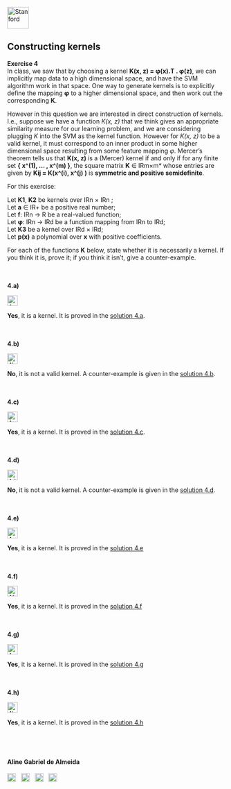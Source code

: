 
<a href="https://i.dlpng.com/static/png/498606_preview.png"><img src="https://i.dlpng.com/static/png/498606_preview.png" title="Stanford" alt="Stanford" height="50"></a>

## Constructing kernels
  
**Exercise 4**  
In class, we saw that by choosing a kernel **K(x, z) = φ(x).T . φ(z)**, we can implicitly map data to a high dimensional space, and have the SVM algorithm work in that space. One way to generate kernels is to explicitly define the mapping **φ** to a higher dimensional space, and then work out the corresponding **K**.  

However in this question we are interested in direct construction of kernels. I.e., suppose we have a function *K(x, z)* that we think gives an appropriate similarity measure for our learning problem, and we are considering plugging *K* into the SVM as the kernel function. However for *K(x, z)* to be a valid kernel, it must correspond to an inner product in some higher dimensional space resulting from some feature mapping *φ*. Mercer’s theorem tells us that **K(x, z)** is a (Mercer) kernel if and only if for any finite set **{ x^(1), ... , x^(m) }**, the square matrix **K** ∈ IRm×m* whose entries are given by **Kij = K(x^(i), x^(j) )** is **symmetric and positive semidefinite**.  

For this exercise:   

Let **K1**, **K2** be kernels over IRn × IRn ;  
Let **a** ∈ IR+ be a positive real number;  
Let **f**: IRn → R be a real-valued function;  
Let **φ**: IRn → IRd be a function mapping from IRn to IRd;  
Let **K3** be a kernel over IRd × IRd;  
Let **p(x)** a polynomial over **x** with positive coefficients.   

For each of the functions **K** below, state whether it is necessarily a kernel. If you think it is,
prove it; if you think it isn’t, give a counter-example.

&nbsp;  
&nbsp;  
**4.a)**  

<a href="https://github.com/AlmeidaAlin3/MachineLearning/blob/master/ProblemSet2/Exercise4/img/4a.png"><img src="https://github.com/AlmeidaAlin3/MachineLearning/blob/master/ProblemSet2/Exercise4/img/4a.png" title="4a" alt="4a" height="24"></a> 

**Yes**, it is a kernel. It is proved in the [solution 4.a]().  

&nbsp;  
&nbsp;  
**4.b)**  

<a href="https://github.com/AlmeidaAlin3/MachineLearning/blob/master/ProblemSet2/Exercise4/img/4b.png"><img src="https://github.com/AlmeidaAlin3/MachineLearning/blob/master/ProblemSet2/Exercise4/img/4b.png" title="4b" alt="4b" height="24"></a> 

**No**, it is not a valid kernel. A counter-example is given in the [solution 4.b]().


&nbsp;  
&nbsp;  
**4.c)**  

<a href="https://github.com/AlmeidaAlin3/MachineLearning/blob/master/ProblemSet2/Exercise4/img/4c.png"><img src="https://github.com/AlmeidaAlin3/MachineLearning/blob/master/ProblemSet2/Exercise4/img/4c.png" title="4c" alt="4c" height="24"></a> 

**Yes**, it is a kernel. It is proved in the [solution 4.c]().

&nbsp;  
&nbsp;  
**4.d)**  

<a href="https://github.com/AlmeidaAlin3/MachineLearning/blob/master/ProblemSet2/Exercise4/img/4d.png"><img src="https://github.com/AlmeidaAlin3/MachineLearning/blob/master/ProblemSet2/Exercise4/img/4d.png" title="4d" alt="4d" height="24"></a> 

**No**, it is not a valid kernel. A counter-example is given in the [solution 4.d]().

&nbsp;  
&nbsp;  
**4.e)**  

<a href="https://github.com/AlmeidaAlin3/MachineLearning/blob/master/ProblemSet2/Exercise4/img/4e.png"><img src="https://github.com/AlmeidaAlin3/MachineLearning/blob/master/ProblemSet2/Exercise4/img/4e.png" title="4e" alt="4e" height="24"></a> 

**Yes**, it is a kernel. It is proved in the [solution 4.e]()

&nbsp;  
&nbsp;  
**4.f)**  

<a href="https://github.com/AlmeidaAlin3/MachineLearning/blob/master/ProblemSet2/Exercise4/img/4f.png"><img src="https://github.com/AlmeidaAlin3/MachineLearning/blob/master/ProblemSet2/Exercise4/img/4f.png" title="4f" alt="4f" height="24"></a> 

**Yes**, it is a kernel. It is proved in the [solution 4.f]()

&nbsp;  
&nbsp;  
**4.g)**  

<a href="https://github.com/AlmeidaAlin3/MachineLearning/blob/master/ProblemSet2/Exercise4/img/4g.png"><img src="https://github.com/AlmeidaAlin3/MachineLearning/blob/master/ProblemSet2/Exercise4/img/4g.png" title="4g" alt="4g" height="24"></a> 

**Yes**, it is a kernel. It is proved in the [solution 4.g]()

&nbsp;  
&nbsp;  
**4.h)**  

<a href="https://github.com/AlmeidaAlin3/MachineLearning/blob/master/ProblemSet2/Exercise4/img/4h.png"><img src="https://github.com/AlmeidaAlin3/MachineLearning/blob/master/ProblemSet2/Exercise4/img/4h.png" title="4h" alt="4h" height="24"></a> 

**Yes**, it is a kernel. It is proved in the [solution 4.h]()


&nbsp;  
---

#### Aline Gabriel de Almeida  
<a href="https://www.linkedin.com/in/alinegalmeida/"><img src="https://cdn3.iconfinder.com/data/icons/logos-and-brands-adobe/512/201_Linkedin-512.png" title="Linkedin: alinegalmeida" alt="https://www.linkedin.com/in/alinegalmeida/" height="20"></a>
&nbsp; <a href="https://www.kaggle.com/almeidaalin3"><img src="https://cdn3.iconfinder.com/data/icons/logos-and-brands-adobe/512/189_Kaggle-512.png" title="Kaggle: almeidaalin3" alt="https://www.kaggle.com/almeidaalin3" height="20"></a>
&nbsp; <a href="mailto:aline.gabriel.almeida@gmail.com"><img src="https://cdn3.iconfinder.com/data/icons/logos-and-brands-adobe/512/147_Gmail-512.png" title="aline.gabriel.almeida@gmail.com" alt="aline.gabriel.almeida@gmail.com" height="20"></a>
&nbsp; <a href="https://github.com/AlmeidaAlin3/"><img src="https://cdn3.iconfinder.com/data/icons/logos-and-brands-adobe/512/142_Github-512.png" title="Github: AlmeidaAlin3" alt="https://github.com/AlmeidaAlin3/" height="20"></a> 

